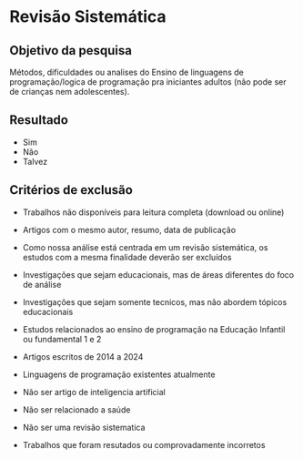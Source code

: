 # Revisão Sistemática

## Objetivo da pesquisa

Métodos, dificuldades ou analises do Ensino de linguagens de programação/logica de programação pra iniciantes adultos (não pode ser de crianças nem adolescentes).

## Resultado

- Sim
- Não
- Talvez

## Critérios de exclusão

- Trabalhos não disponíveis para leitura completa (download ou online)

- Artigos com o  mesmo  autor,  resumo,  data  de  publicação

- Como nossa análise está centrada em um revisão sistemática, os estudos com a mesma finalidade deverão ser excluídos

- Investigações que sejam educacionais, mas de áreas diferentes do foco de análise

- Investigações que sejam somente tecnicos, mas não abordem tópicos educacionais

- Estudos relacionados ao ensino de programação na Educação Infantil ou fundamental 1 e 2

- Artigos escritos de 2014 a 2024

- Linguagens de programação existentes atualmente

- Não ser artigo de inteligencia artificial

- Não ser relacionado a saúde

- Não ser uma revisão sistematica

- Trabalhos que foram resutados ou comprovadamente incorretos
